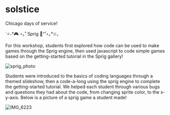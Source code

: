 # solstice
Chicago days of service!

˙✧˖°🎮 ⋆｡˚ Sprig 👾⁺˚⋆｡°✩₊

For this workshop, students first explored how code can be used to make games through the Sprig engine, then used javascript to code simple games based on the getting-started tutorial in the Sprig gallery! 

![sprig_photo](https://github.com/user-attachments/assets/e31b385e-2ba5-4995-adeb-448ea08c4146)

Students were introduced to the basics of coding languages through a themed slideshow, then a code-a-long using the sprig engine to complete the getting-started tutorial. We helped each student through various bugs and questions they had about the code, from changing sprite color, to the x-y-axis. Below is a picture of a sprig game a student made!

![IMG_6223](https://github.com/user-attachments/assets/3f6fb085-f509-43bb-9430-c987bd83fb2c)
